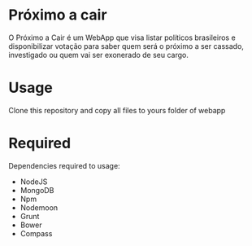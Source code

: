 # Próximo a cair

O Próximo a Cair é um WebApp que visa listar políticos brasileiros e disponibilizar votação para saber quem será o próximo a ser cassado, investigado ou quem vai ser exonerado de seu cargo.

# Usage
Clone this repository and copy all files to yours folder of webapp

# Required
Dependencies required to usage:

- NodeJS
- MongoDB
- Npm
- Nodemoon
- Grunt
- Bower
- Compass
